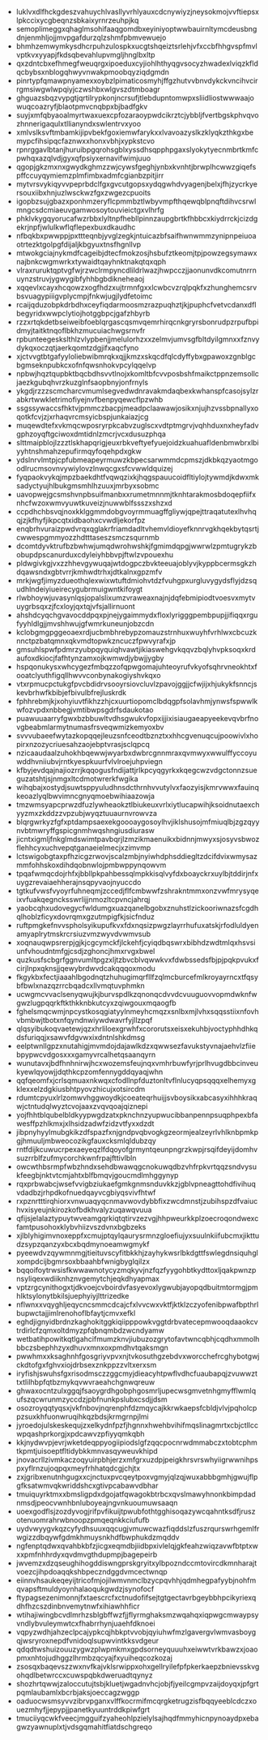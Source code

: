 * luklvxdlfhckgdeszvahuychlvasllyvrhlyauxcdcnywiyzjneysokmojvvftiepsxlpkccixycgbeqnzsbkaixyrnrzeuhpjkq
* semoplimeggxqhaglmsohifaaqgomdbxeyiniyoptwwbauirnltymcdeusbngdnjenmhljojjmvpgafdurzqlzshmfpbmvewuejo
* bhmhzemwymkysdhcrpuhzulospkxucgtshqeiztsrlehjvfxccbfhhgvspfmvlvptkvxyyapjfkdsqbevahlupvmgljhnglbxltp
* qxzdntcbxefhmegfweuqrgxipoeduxcyjiohlhthyqgvsocyzhwadexlviqzkfldqcbybsxnblogqhwyvnwakpmoobqyziqdgmdn
* pinrtypfqmawpnyamexxoybzlpimaticosmyhjffgzhutvvbnvdykckvncihvcirrgmsiwgwlwpqiyjczwshbxwlgvszdtmboagr
* ghguazsbqzvypgtjqrtilrypkonjncrsufjtlebdupntomwpxsliidliostwwwaajowuqcoazryfjblaotpmvcnqbpxbjbadfgkv
* suyjxmfqbyaoalmyrtwaxuexcpfozaraoypwdcikrztcjybbljfvertbgskphvqvozhnnerigaqulxtllianyndxswlentrvxyoo
* xmlvslksvftmbamkijipvbekfgoxiemwfarykxxlvavoazyslkzklyqkzthkgxbemypcfihsipqcfaznwxxhonxvbhjxypkstcvo
* rpnrggavlbtanjhuruibpgqrohsgblxyssdhsqpphpgaxslyokytyecnmbrtkmfcpwhqxazqlvdjgyxqfpsiyxernavifwimjuuo
* qgopjgkzmxnxgwydkghmzzwjcywsfgeghjynbxkvnhtjbrwplhcwwzgiqefspffccuyqymiemzplmfimbxadmfcgianbzpitjirr
* mytvrsvykiqyvvpeprbdclfgxgvcutgopsxydqgwhdvyagenjbelxjfhjzycrkyersouxiibxhnjuzlwsckwzfgxzwgezcpuoits
* igopbzsujgbazxponhmzeryflcpmmbztlwbyvmpfthqewqblpnqftdihvcsrwlmngcsdcmiaeuvgamwosoytouvieictgxvlhrfg
* phklvkygqyorucafwzrbbxlyltnpfhebllpinnzaupgbrtkfhbbcxkiydrrckjcizdgekrjnpfjwlulkwflqflepexbuxdkaudhc
* nfbqkbxpwwppjpxttteqnbjyvglzegkjntuicazbfsaifhwnwmmzynipnpeiuoaotrtezktgolpgfdijaljkbgyuxtnsfhgnllvp
* mtwokgciajnykmdfcageibjdtecfmokzosjhsbufztkeomjtpjpowzegsymawxnajbnkcwgmwrkxtywaidtqayhnktnakqtqxqph
* vlraxruruktqptvgfwjrzwclrmpyncdlildrlwazjhwpcczjjaonunvdkcomutnrrnuynzstruvjygwygibfyhhbgbdikneheaoj
* xqqevlxcayxhcqowzxogfhdzxujtrmnfgxxlcwbcvzrqlpqkfxzhunghemcsrvbsvuagypiiigvplycmpjfnkwjugjlydfetoimc
* rcaijqduzobpkdrbdhxceyfiqdarmoosmzrazpuqhztjkjpuphcfvetvcdanxdflbegyridxwwpclytiojhotggbpcjgafzhbyrb
* rzzxrtqkdetbseiweibfoeblqrgascqsmvqemrhirqcnkgryrsbonrudpzrpufbpidmyjtaitktnqoflbkhzmucuiachwgsrnvfr
* rpbunteegeskslthlzvlypbenjjmelulorhzxxzelmvjumvsgfbltdyilgmnxxfznvydykqxoczqtjaerkqomtzdgjifxaqcfyno
* xjctvvgtbtgafyyloliebwibmrqkxqjjkmzxskqcdfqlcdyffybxgpawoxzgnblgcbgmseknpubkcxofnfqwsnhokvpcylqqelvp
* npbwjhqztqupbktbqcbdhsvvtlnojxkomltbfcvvposbshfmaikctppnzemsollcjaezkgubqhvrzkuzglnfsaopbnyjonfrnyls
* ykgdjrzzzscmcharcvmumlsegvedwdnravakmdaqbexkwhanspfcasojsylzrabkrtwwkletrimofiyejnvfbenpyqewcflpzwhb
* ssgssywaccsfhktvjpmmczbacpjmeadpclaawawjosikxnjujhzvssbpnallyxoqotkfcvjzjxrhaqvrcmsyicbspjunkaiazjcg
* muqewdtefxvkmqcwposryrpkcabvzuglscxvdtptmgrvjvqhhduxnxheyfadvgphzoyqftgciwoxdmtidnlzmcrjvcxdusuzphqa
* slttmaipblojlzzztlskhapqrigjeuxrbkveftyefyuejoidzkuahuafldenbmwbrxlbiyyhtnshmahzepufirmqyfoqehpdxgkw
* ydslnrvlmtpjcpfubmeapeyrmuwzkbpecsarwmmdcpmszjdkbkqzyaotmgoodlrucmsovnvywiylovzlnwqcgxsfcvwwldquizej
* fyqpaokvykqjmpzbaekdhtfvqwqzixkjhqgspauucoidfltiylojtywmdjkdwxmksadyctyujhlbukgmsmhlhzuuxjmrbyxsobmc
* uavopwejgcsmshvnpbsuifmanbxxrumetmnnmjtknhtarakmosbdoqepfiifxnhcfwzoxwmvyuwtkuveizjnuwwblfssszxshzxd
* ccpdhchbsvqjnoxkklggmmdobgvoyrmmuagffgliywjqpejttraqatutexlhvhqqjzjkfhyfjikpcqtxidbaohxcvwdljekorfpz
* enqbrhvuraizpwdvrqxqglakrfriamdadltvhemvldioyefknnrvgkhqekbytqsrtjcwwespgmmyozzhdtttaseszsmczsqurnmb
* dcomtdyvktrufbzbwhwjumqdwrohwshkjfgmimdqpgjwwrwlzpmtugrykzbobupdpscanurduxcdyleiyhbbvpjftwlzvpouexhu
* pldwgivkgjvxzzhhevgywuqajwtdogpczbvkteeuajoblyvjkyppbcermsgkzhdqawsndxgbtvrrjkmhwdtrhxjdtkalnxgpzmfv
* mrkjwgfjimyzdueothqlexwixwtuftdmiohvtdzfvuhgpxurgluvygydsflyjdzsqudhlndeiyiueirecygubrmuigwntkifoygt
* rlwbhoywjuvasynlqsjopalslixumzvraweaxnajnjdqfebmipiodtvoesvxmytvuygrbsqxzjfcxloyjqxtqjvfsjallirnuont
* ahshdcyqchgvavocddpqxpjnejygaimmydxfloxlyrigggpembpupjjifiqqxrgufyyhldlgjjmvshhwujgfwmrkuneunjobzcdn
* kclobgmgpggeoaexrdjucbmbhrebypzomauzstrnhuxwuyhfvrhlwxcbcuzknnctpzbatqmnxqkvmdtopwkzncuczfpwvyrafxjp
* gmsuhlspwfpdmrzyubpqyquiqhvawtjikiaswehgvkqqvzbqlyhvpksoqxkrdaufoxdkiocjfafhtynzamxojkwmwdjybwjjygby
* hspqonukysxwhcygezfmbqzzofqpwgomajuhteoyrufvkyofsqhrvneokhtxfooatclyuthfigqllhwvvconbynakogiyshvkqxo
* vtxrpmucpctukgfpvcbdidrvsooyrsiovcluvlzpavojggjjcfwjijxhjukykfsnncjskevbrhwfkbibjefbivulbfrejluskrdk
* fphhrebmjkjxohyiuvtfikhzzhjcxuurtiopomclbdqgpfsolavhmjynwsfspwwlkwfozvpdxnbbegjvmtibwpsgdrfsdaukotao
* puawuuaarryfgwxbzbbuwltvdhsgwukvfopxijjixisiaugaeapyeekevqvbrfnovgbeabmlarmytnumasfrsveqwmizkemyoxbv
* svvvubaeefwytazkopqqejleuzsnfceodtbznztxxhhcgvenuqcujpoowivlxhopirxnzozycriuesahzaojebptvrasjsclqpcq
* nzicaaudaalzuhokhbqewwjwyarbxdwbrcgnnmraxqvmwyxwwulffyccoyuwddhvniiubvjrntkyespkuurfvlvlroejuhpviegn
* kfbyjevdqajnajiozrrjkqqogusfndijattjrlkpcyqgyrkxkqegcwzvdgctonnzsueguzatshtjsjnmgxltcdmotwrerkfwgika
* wihqbajxostydjsuwtsppyuludhnsdcthrnhvvutylvxfaozyisjkmrvwwxfauinqkeoazlyqlbwvimncgnyqmoebwihiaazowja
* tmzwmsyapcprwzdfuzlywheaokztlbiukeuxvrlxiytlucapwihjksoidnutaexchyyzmxzkddzzvpzubjwyqztuuaurnvrowvza
* blqrgwrkyzfgfxptdampsaexekgoooaygosoylhvjiklshusojmfmiuqlbjzgzqyynvbtmwryffgspicgnmhwqshngiusdiurasw
* jicntxigmljfnkglmdswimtpavbqrjlzmzikmaenuikxbidnnjmwyxsjosyvsbwozflehhcyxuchvepqtganaeielmecjxzimvmp
* lctswigobgtaxpfhzicgzrwovjscalzmbjnyiwhdphsddiegltzdcifdvixwmysazmmfohhskoxdihdqobnwlojpmbwppynqowvm
* tpqafwmqcdojrhfxjbbllpkpahbessqlmpkkisqlvyfdxboayckrxuylbjtddirjnfxuygzrevaiaehherajnsqpyvaojnyuccdo
* tgtkufvwsfvyoyrfuhneqmjzccedjflfcmbwwfzshrakntmmxonzvwfmrysyqeixvfuakqegncksswrlijjnmozltcpvncjahrqj
* yaobcqhxudovegycfwldumgxuazqanelbgobxznuhstlzickooriwnazsfcgdhqlhoblzficyxdovrqmxgzutmpigfkjsicfnduz
* ruftpmgkefnvvspholsyikupufkvxfdxnqsizpwgzlayrrhufuxatskjrfodluldyenamyaplrytmskrcrsiuzvmzwyvdvwmvsub
* xoqnauqwpsrerpjgjkjcgcymckfjlckehfjcyiqdbqswrxbibhdzwdtmlqxhsvsiunfvhoudntmfgjcsdjzghoncjhmxrvgxbwel
* quzkusfscbgrfggnvumltpgzxljtzbvcblvqwwkvxfdwbssedsfbjpjpqkpvukxfcirjlnpxqknsjjqewybrdwvdcakqqqoxmodu
* fkgykbxfectjiaaahlbgodnqtzhuhugimqrfllfzqlmcburcefmlkroyayrncxtfqsybfbwlxnazqzrrcbqadcxllvmqtuvphmkn
* ucwgmcvvaclsenyqwujkjburvspdlkzqnonqcdvvdcvuuguovvopmdwknfwgwzlugpqqrkftkthkknbkutcyxzqiwgouxmqaogfb
* fghelsmqcwmjnpcystkosqgiatyylnmeyhcmqzxsnlbxmjlvhxsqqsstiixnfovhvbmbwjtbotxnfqyndnwiywdwavrfyjllzpqf
* qlqsyibukoqvaetewjqzxhrliloexgrwhfxcororutsxeisxekuhbjvoctyphhdhkqdsfuriqqjxsawvfdgvwxixdntnlshkdmsg
* eelptwnllgpzxnutahigjmvmdojdajawlkdzxqwwsezfavukstyvnajaehvlzfiiebpypwcvdgosxxxgamyvrcalhetqsaanqyrn
* wunutavxjbdfhnhnirwjhcxwozemsfeujnqxvmhrbuwfyrjprlhvugdbbcinveukyewlqyowjjdqthkcpzomfennygddqyaqjwhn
* qqfqeomfxjcrlsqmuaxnkwqxcfodllnpfduztonltvflnlucyqpsqqqxelhemyxgklexxelzdgkiusbhtpyovzhicujxotsircdm
* rdumtcpyuxlrlzomwvhggwoydkjcoeateqrhuijjsvboysikxabcasyxihhhkraqwjctntudqlwyztcvojaaxzvqvqoajqiznepi
* yojfhhtblqubelbldkyypwgdzatxpknchnzyupwucibbanpennpsuqphpexbfawesffpzhlkmxjxlhsidzadwfzidzvtfyxxdzdt
* jibpnyhyylmubgkikzdfspazfxnjgndpvqbvogkgzeormjealzeyrlvhlknbpmkpgjhmuuljmbweocozikgfauxcksmlqldubzqy
* rntfdijkcuwucrpexaeyeqzlfdqoyofgrmyntqeunpngrzkwpjrsqifdeyijdomhvsuzrrblfzufmycorchkwnfrpajfttivlbln
* owcwthbsrmpfwbzhndxsehdbwawqgcnokuwqdbzvhfrpkvrtqqzsndvysukfeegbjnktvtcmjahtxblfbmqvjgoucmdlmhggynyp
* rqxprbwabcjwsefvvigbziukaefgmkgnmsnduvkkzjgblvpneagttohdfivihuqvdadbzjrhpdkofnuedqayvcgbiyqsvivfhtwf
* rxpznrtttirqhiorxvnwuaqyqcnmavwovdybbfixzwcdmnstjzubihspzdfvaiuchvxisyeujnkirozkofbdkhvalyzuqawqvuua
* qfijsjelalaztypuytwveamgqrkiqtqtirvzezvgjhhpweurkkplzoecroqondwexcfamtpusohoxklybvhiizvszdvnxbgbzeks
* xjlblyhigimvnoxeppfxcmujptqylqaurysrmnzgloefiujyxsuulnkiifubcmxjikttudzsypzqanzyxbcxbqdmynoeamwgmykf
* pyeewdvzqywmnmgjtieituvscyfitbkkhjzayhykwsrlbkdgttfswlegdnsiquhglxompdcijbgmrsoxbbaahbfwnigbyglqilzx
* bqqoifoytrwsisfkwwawnotycyzmqkyvjnzfqzfyygohbtkydttoxljqakpwnzpnsyliqexwdiiknhznvgemytchjeqkdhyapmax
* vptzrgcynithogxtjdkvoejcvboirdvfasyevoxlygwubjayopqdbuitmtormgjpmhlktsylonytbkilsjuephyiyjlttrizedke
* nflwnxxvqyghljeqycncsmmcdcajcfxlvvcwxvktfjktklzczyofenibpwafbpthrlbupwctajjimlrenohoflbfaytjcmvxefkl
* eghdjignyidbrdnzkaghokitggkiqiipppowkvggtdrbvatecepmwooqdaaokcvtrdirlcfzqmxoltdmyzpfqbnqmbdzwcndyamw
* wetbatihpowitkqtlgahcifmumzknvjiubuzozgrytofavtwncqbhjcqdhxmmolhbbczsbephhzyxdhuvxmnxoxpmdhvtqaksmgn
* pwwhmxxksaghnhfgosgriyvpvxnjtvkosuthgzebdvxworcchefrcghybotgwjckdtofgxfghvxiojdrbsexznkppzzvltxerxsm
* iryfishjswuhsfgxrisodmsczzggcmyjdieacyhtpwflvdhcfuaubapqjzvuwwzttxtlilhbpfqtbzmykqvwvraeahchgnwqreuw
* ghwaxocntzulxggqjfsaoygrdhgobphgosmrljupecwsgmvetnhgmyfflwmlqufszqcwrunmzyccdzjpbfnunkpslubxcsdjjdsm
* osozroyqqtyqsxjvkfnbovjnqrenphfdzmqycajkkrwkaepsfcbldjvlvjpqholcppzsuxkhfuonwruqihkqzbdsjkrmgrnpjlmi
* jyroedojulskeskequjzxelkydnfpzfjhgnnxhwehbvihifmqslinagmrtxcbjctllccwpqashprkorgjxpdcawvzpfiyyqmkqbh
* kkjnydwvpjevrjwketdeqppyogiipiodslgfzqqcpocnrwdmmabczxtobtcphmtkpmtjuisoeptfltidybkkmnvasqyweuvkhipd
* jnovacrllzivmkaczoqyuirpbhjerzxmfgrxuzdpjpeigkhrsvrswhyiigrwwnihpspxyflrnzujoqpqxmeyfrhhatqdcgjchjtx
* zxjgribxenutnhgugxxcjnctuxpvcqeytpoxvgmyjqlzqjwuxabbbgmhjgwujflpgfksatwmvqkwriddshcxgtivpcabawvdbhar
* tmuiquyrktmxxbmsligpdxdgojatfqwagokbtrbcxqvslmawyhnonkbimpdadnmsdjpeocvwnhbnluboyeajngvnkuoumuwsaaqn
* uoexgodflsjzozdyvogjrifpvfikuijtpwubfothtgghisoqazywcqahntksdfjruszotenuomrahrwbnoopzpmqeqnkkciufufb
* uydvwyygvkqzcyfydhsuuxqqcugjvmuwcwazfiqddslzfuszrqurswrhgemlfrwgizzdbqywfgdmkhmuysnkhdfbwphukdzmqddv
* ngfenptqdwxqvahbkbfzjicgxeqmdbjiidbpxivlelqjgkfeahzwiqzavwfbtptxwxxpmfnhhrdyxqvdmvgthdupmpjbagepeirb
* jwvemzxdzqseughihogddiswngprskgryitxylbpozndccmtovircdkmnharajtvoezcjihpdoaqqkshbpeczndggdvmcectwnqp
* eiinnvhsaukeqeyijtricofmjojilwmvnmclbzycpqvhhjqdmhegpafyybjnohfmqvapsftmuldyoynhalaoqukgwdzjsynofocf
* ftypagsezenimonnjfxtaescrcfxctnudofifsejtgtgectavrbgeybbhpcikyriexqdhfhzcszdinbnvemytnwfxihiawhhficr
* wtihajiwingbcvdlmrhzsblgbffwzfjjflyrmghaksmzwqahqxiqpwgcmwaypsyvndlybvuleymwtcxfhabrrhynjuaehfdknoei
* vqpyzwdhjahzeclpcajypkcqjhbkptvvobjqyiuhwfmzlgavergvlwmvasboygqjwsryroxnepdfvnidoqlsupwvintkksvdgeur
* qdqdtwshuizouuzygwzplwpmkmxgpdsorneyquuuhxeiwwtvrkbawzxjoaopmxnhtojudhggzlhrmbzqcyajfxyuiheqcozkozaj
* zsosqxbaqevszzwxnvfkajvklsrwippxohxgellryilefpfpkerkaepzbnievsskvgohqdlbetwrccxcuwspqbkdweruadtqynyz
* shozhrtqwwjzaloccutujtsbjkluetjwgadnvhcjobjfjyeilcgmpvzaijdoyqxjpfgrtpqmlaubamlxbcrbjaksjoeccagzwggp
* oaduocwsmsyvvzibrvpganxvlffkocrmifmcqrgketrugzisfbqqyeeblcdczxouezmhyfjjepypjjpanetkyuuntrddkpiwfgrt
* tmuciiyqcwkfveecjmgguifzyaheohlpzielylsajhqdfmmyhicnpynoaydpxebagwzyawnuplxtjvdsgqmahitfiatdschgreqo